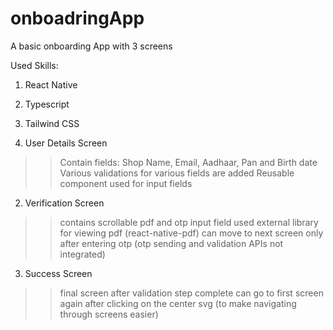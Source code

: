 # onboadringApp

A basic onboarding App with 3 screens

Used Skills:
1. React Native
2. Typescript
3. Tailwind CSS

1. User Details Screen
>> Contain fields: Shop Name, Email, Aadhaar, Pan and Birth date
>> Various validations for various fields are added
>> Reusable component used for input fields

2. Verification Screen
>> contains scrollable pdf and otp input field
>> used external library for viewing pdf (react-native-pdf)
>> can move to next screen only after entering otp (otp sending and validation APIs not integrated)

3. Success Screen
>> final screen after validation step complete 
>> can go to first screen again after clicking on the center svg (to make navigating through screens easier)

